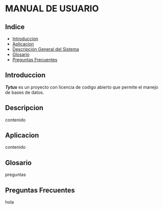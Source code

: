  MANUAL DE USUARIO
===================
## Indice
- [Introduccion](#introduccion)
- [Aplicacion](#apli)
- [Descripción General del Sistema](#descrip)
- [Glosario](#glosario)
- [Preguntas Frecuentes](#questions)

<div id='introduccion'/>

## Introduccion
**_Tytus_** es un proyecto con licencia de codigo abierto que permite el manejo de bases de datos.

<div id='descrip'/>

## Descripcion
contenido
  
<div id='apli'/>

## Aplicacion
contenido

<div id='glosario'/>

## Glosario
preguntas

<div id='questions'/>

## Preguntas Frecuentes
hola
